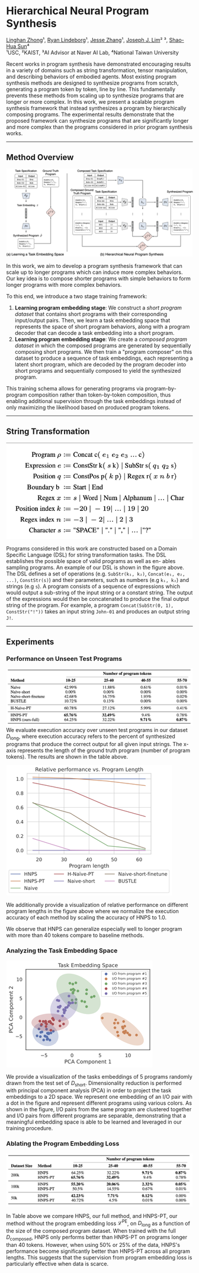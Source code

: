 # Hierarchical Neural Program Synthesis
[Linghan Zhong](https://thoughtp0lice.github.io/)¹, [Ryan Lindeborg](https://www.ryanlindeborg.com/)¹, [Jesse Zhang](https://jesbu1.github.io/)¹, [Joseph J. Lim](https://clvrai.com/web_lim/)² ³, [Shao-Hua Sun](https://shaohua0116.github.io/)⁴ <br>
¹USC, ²KAIST, ³AI Advisor at Naver AI Lab, ⁴National Taiwan University

Recent works in program synthesis have demonstrated encouraging results
in a variety of domains such as 
string transformation, tensor manipulation, 
and describing behaviors of embodied agents.
Most existing program synthesis methods 
are designed to synthesize programs from scratch,
generating a program token by token, line by line.
This fundamentally prevents these methods from scaling up to synthesize programs that are longer or more complex.
In this work, we present a scalable program synthesis framework
that instead synthesizes a program by hierarchically composing programs.
The experimental results demonstrate that 
the proposed framework can synthesize programs 
that are significantly longer and more complex than the programs considered in prior program synthesis works.

---
## Method Overview
![model](/model.png)

In this work, we aim to develop a program synthesis framework 
that can scale up to longer programs 
which can induce more complex behaviors. 
Our key idea is to compose shorter programs with simple behaviors
to form longer programs with more complex behaviors.

To this end, we introduce a two stage training framework:

1. **Learning program embedding stage**: We construct a *short program dataset* that contains short programs with their corresponding input/output pairs. Then, we learn a task embedding space that represents the space of short program behaviors, along with a program decoder that can decode a task embedding into a short program.
2. **Learning program embedding stage**: We create a *composed program dataset* in which the composed programs are generated by sequentially composing short programs. We then train a "program composer" on this dataset to produce a sequence of task embeddings, each representing a latent short program, which are decoded by the program decoder into short programs and sequentially composed to yield the synthesized program. 

This training schema allows for generating programs via program-by-program composition rather than token-by-token composition, thus enabling additional supervision through the task embeddings instead of only maximizing the likelihood based on produced program tokens.

---

## String Transformation

![string Transformation](/string_trans.png)

Programs considered in this work are constructed based on a Domain Specific Language (DSL) for string transformation tasks. The DSL establishes the possible space of valid programs as well as en- ables sampling programs. An example of our DSL is shown in the figure above. The DSL defines a set of operations 
(e.g. `SubStr(k₁, k₂)`, `Concat(e₁, e₂, ...)`, 
`ConstStr(s)`)
and their parameters, such as numbers (e.g `k₁, k₂`) and strings (e.g `s`).
A program consists of a sequence of expressions which would output a sub-string of the input string or a constant string. The output of the expressions would then be concatenated to produce the final output string of the program.
For example, a program `Concat(SubStr(0, 1), ConstStr("!"))` 
takes an input string `John-01`
and produces an output string `J!`.

---

## Experiments

### Performance on Unseen Test Programs

![unseen program proformance](/unseen_prog_performance.png)
We evaluate execution accuracy over unseen test programs in our dataset $D_\text{long}$, where execution accuracy refers to the percent of synthesized programs that produce the correct output for all given input strings. The x-axis represents the length of the ground truth program (number of program tokens). The results are shown in the table above.


![relative_performance](/relative_performance.png#center)

We additionally provide a visualization of relative performance on different program lengths in the figure above where we normalize the execution accuracy of each method by scaling the accuracy of HNPS to 1.0. 

We observe that HNPS can generalize especially well to longer program with more than 40 tokens compare to baseline methods.

### Analyzing the Task Embedding Space

![pca_embedding_space](/embedding_space.png#center)

We provide a visualization of the tasks embeddings of 5 programs randomly drawn from the test set of $D_\text{short}$. Dimensionality reduction is performed with principal component analysis (PCA) in order to project the task embeddings to a 2D space. We represent one embedding of an I/O pair with a dot in the figure and represent different programs using various colors. As shown in the figure, I/O pairs from the same program are clustered together and I/O pairs from different programs are separable, demonstrating that a meaningful embedding space is able to be learned and leveraged in our training procedure. 

### Ablating the Program Embedding Loss

![emb_loss](/emb_loss_data_size.png)

In Table above we compare HNPS, our full method, and HNPS-PT, our method without the program embedding loss $\mathcal{L}^{\text{PE}}$, on $D_\text{long}$ as a function of the size of the composed program dataset. When trained with the full $D_\text{composed}$, HNPS only performs better than HNPS-PT on programs longer than 40 tokens. However, when using 50\% or 25\% of the data, HNPS's performance become significantly better than HNPS-PT across all program lengths. This suggests that the supervision from program embedding loss is particularly effective when data is scarce.